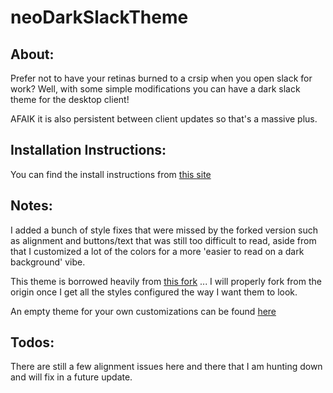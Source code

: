 # neoDarkSlackTheme

## About:
Prefer not to have your retinas burned to a crsip when you open slack for work? 
Well, with some simple modifications you can have a dark slack theme for the desktop client!

AFAIK it is also persistent between client updates so that's a massive plus.

## Installation Instructions:
You can find the install instructions from [this site](https://www.howtogeek.com/368976/how-to-install-the-unofficial-dark-mode-for-slack/)

## Notes:
I added a bunch of style fixes that were missed by the forked version such as alignment and buttons/text that was still too difficult to read, aside from that I customized a lot of the colors for a more 'easier to read on a dark background' vibe.

This theme is borrowed heavily from [this fork](https://github.com/caiceA/slack-black-theme) ... I will properly fork from the origin once I get all the styles configured the way I want them to look.

An empty theme for your own customizations can be found [here](https://cdn.rawgit.com/widget-/slack-black-theme/master/custom.css)

## Todos:
There are still a few alignment issues here and there that I am hunting down and will fix in a future update.
